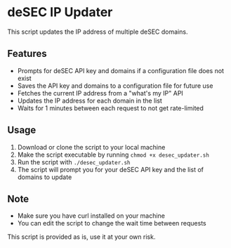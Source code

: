 # deSEC IP Updater

This script updates the IP address of multiple deSEC domains.

## Features
- Prompts for deSEC API key and domains if a configuration file does not exist
- Saves the API key and domains to a configuration file for future use
- Fetches the current IP address from a "what's my IP" API
- Updates the IP address for each domain in the list
- Waits for 1 minutes between each request to not get rate-limited

## Usage
1. Download or clone the script to your local machine
2. Make the script executable by running `chmod +x desec_updater.sh`
3. Run the script with `./desec_updater.sh`
4. The script will prompt you for your deSEC API key and the list of domains to update

## Note
- Make sure you have curl installed on your machine
- You can edit the script to change the wait time between requests

This script is provided as is, use it at your own risk. 